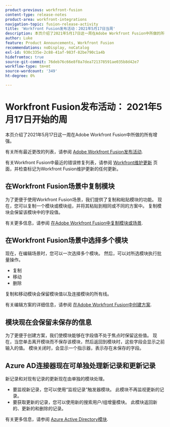 ```yaml
---
product-previous: workfront-fusion
content-type: release-notes
product-area: workfront-integrations
navigation-topic: fusion-release-activity
title: 'Workfront Fusion发布活动：2021年5月17日当周'
description: 本页介绍了2021年5月17日这一周在Adobe Workfront Fusion中所做的所有增强。
author: Luke
feature: Product Announcements, Workfront Fusion
recommendations: noDisplay, noCatalog
exl-id: 930c335e-2c88-41af-983f-82be790c1a4b
hidefromtoc: true
source-git-commit: 76deb76c66e8f8a7dea721378591ae035b8d42e7
workflow-type: tm+mt
source-wordcount: '349'
ht-degree: 0%

---
```


# Workfront Fusion发布活动： 2021年5月17日开始的周

本页介绍了2021年5月17日这一周在Adobe Workfront Fusion中所做的所有增强。

有关所有最近更改的列表，请参阅 [Adobe Workfront Fusion发布活动](../../../product-announcements/product-releases/fusion-release-activity/fusion-release-activity.md).

有关Workfront Fusion中最近的错误修复列表，请参阅 [Workfront维护更新](https://experienceleague.adobe.com/docs/workfront-known-issues/releases/current-updates.html) 页面，并检查标记为Workfront Fusion维护更新的任何更新。

## 在Workfront Fusion场景中复制模块

为了更便于使用Workfront Fusion场景，我们提供了复制和粘贴模块的功能。 现在，您可以复制一个模块或模块组，并将其粘贴到相同或不同的方案中。 复制模块会保留该模块中的字段值。

有关更多信息，请参阅 [在Adobe Workfront Fusion中复制模块或场景](../../../workfront-fusion/scenarios/copy-modules-or-scenarios.md).

## 在Workfront Fusion场景中选择多个模块

现在，在编辑场景时，您可以一次选择多个模块。 然后，可以对所选模块执行批量操作。

* 复制
* 移动
* 删除

复制和移动模块会保留模块值以及连接模块的所有线。

有关编辑方案的详细信息，请参阅 [在Adobe Workfront Fusion中创建方案](../../../workfront-fusion/scenarios/create-a-scenario.md).

## 模块现在会保留未保存的信息

为了更便于创建方案，我们使模块能够在字段值不处于焦点时保留这些值。 现在，当您单击离开模块而不保存该模块，然后返回到模块时，这些字段会显示之前输入的值。 模块关闭时，会显示一个指示器，表示存在未保存的字段。

## Azure AD连接器现在可单独处理新记录和更新记录

新记录和对现有记录的更新现在由单独的模块处理。

* 要监视新记录，您可以使用“监视记录”触发器模块。 此模块不再监视更新的记录。
* 要获取更新的记录，您可以使用新的搜索用户/组增量模块。 此模块返回新的、更新的和删除的记录。

有关更多信息，请参阅 [Azure Active Directory模块](../../../workfront-fusion/apps-and-their-modules/azure-ad-modules.md).
